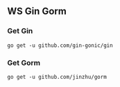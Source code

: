 ## WS Gin Gorm

### Get Gin
```
go get -u github.com/gin-gonic/gin
```

### Get Gorm
```
go get -u github.com/jinzhu/gorm
```

